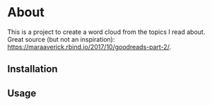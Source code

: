 # About

This is a project to create a word cloud from the topics I read about.  
Great source (but not an inspiration): https://maraaverick.rbind.io/2017/10/goodreads-part-2/.

## Installation

## Usage